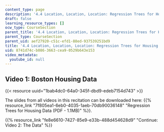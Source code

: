 ```yaml
---
content_type: page
description: '4.4 Location, Location, Location: Regression Trees for Housing Data  (Recitation)'
draft: false
learning_resource_types: []
ocw_type: CourseSection
parent_title: '4.4 Location, Location, Location: Regression Trees for Housing Data  (Recitation)'
parent_type: CourseSection
parent_uid: aef27920-c51c-efd1-88ed-937539251bd9
title: '4.4 Location, Location, Location: Regression Trees for Housing Data  (Recitation)'
uid: 8741d74c-b086-3663-cea9-0529b643e153
video_metadata:
  youtube_id: null
---
```

## Video 1: Boston Housing Data

{{< resource uuid="1bab4dc0-64a0-345f-dbd9-edeb7154d743" >}}

The slides from all videos in this recitation can be downloaded here: {{% resource_link "7f805ea1-6eb0-4035-1aeb-70db90036148" "Regression Trees for Housing Data (PDF - 1.1MB)" %}}.

{{% resource_link "fe8e6610-7427-85e9-e33b-488d454628d9" "Continue: Video 2: The Data" %}}